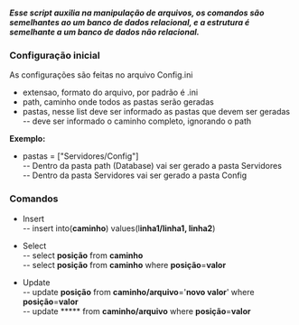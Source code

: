 ##### Esse script auxilia na manipulação de arquivos, os comandos são semelhantes ao um banco de dados relacional, e a estrutura é semelhante a um banco de dados não relacional.

### Configuração inicial
As configurações são feitas no arquivo Config.ini
- extensao, formato do arquivo, por padrão é .ini
- path, caminho onde todos as pastas serão geradas
- pastas, nesse list deve ser informado as pastas que devem ser geradas<br>
-- deve ser informado o caminho completo, ignorando o path
 
**Exemplo:**
- pastas = ["Servidores/Config"]<br>
 -- Dentro da pasta path (Database) vai ser gerado a pasta Servidores<br>
 -- Dentro da pasta Servidores vai ser gerado a pasta Config<br>


### Comandos
- Insert<br>
 -- insert into(**caminho**) values(l**inha1/linha1, linha2**)<br>

- Select<br>
 -- select **posição** from **caminho**<br>
 -- select **posição** from **caminho** where **posição**=**valor**<br>

- Update<br>
 -- update **posição** from **caminho/arquivo**='**novo valor**' where **posição**=**valor**<br>
 -- update *****  from **caminho/arquivo** where **posição**=**valor**<br>